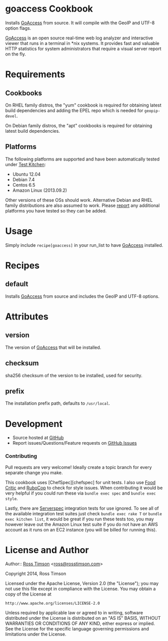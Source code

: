 goaccess Cookbook
=================

Installs [GoAccess][goaccess] from source. It will compile with the
GeoIP and UTF-8 option flags.

[GoAccess][goaccess] is an open source real-time web log analyzer and
interactive viewer that runs in a terminal in *nix systems. It provides
fast and valuable HTTP statistics for system administrators that require
a visual server report on the fly.

Requirements
============

Cookbooks
---------

On RHEL family distros, the "yum" cookbook is required for obtaining
latest build dependencies and adding the EPEL repo which is needed for
`geopip-devel`.

On Debian family distros, the "apt" cookbooks is required for obtaining
latest build dependencies.

Platforms
---------

The following platforms are supported and have been automatically tested under
[Test Kitchen][testkitchen]:

* Ubuntu 12.04
* Debian 7.4
* Centos 6.5
* Amazon Linux (2013.09.2)

Other versions of these OSs should work. Alternative Debian and RHEL
family distributions are also assumed to work. Please [report][issues]
any additional platforms you have tested so they can be added.

Usage
=====

Simply include `recipe[goaccess]` in your run_list to have
[GoAccess][goaccess] installed.

Recipes
=======

default
-------

Installs [GoAccess][goaccess] from source and includes the GeoIP and UTF-8
options.

Attributes
==========

version
-------

The version of [GoAccess][goaccess] that will be installed.

checksum
--------

sha256 checksum of the version to be installed, used for security.

prefix
------

The installation prefix path, defaults to `/usr/local`.

Development
===========

* Source hosted at [GitHub][repo]
* Report issues/Questions/Feature requests on [GitHub Issues][issues]

### Contributing

Pull requests are very welcome! Ideally create a topic branch for every
separate change you make.

This cookbook uses [ChefSpec][chefspec] for unit tests. I also use [Food
Critic][foodcritic] and [RuboCop][rubocop] to check for style issues.
When contributing it would be very helpful if you could run these via
`bundle exec spec` and `bundle exec style`.

Lastly, there are [Serverspec][serverspec] integration tests for use
ignored. To see all of the available integration test suites just check
`bundle exec rake T` or `bundle exec kitchen list`, it would be great if
you run these tests too, you may however leave out the Amazon Linux test
suite if you do not have an AWS account as it runs on an EC2 instance
(you will be billed for running this).

License and Author
==================

Author:: [Ross Timson][rosstimson] <[ross@rosstimson.com](ross@rosstimson.com)>

Copyright 2014, Ross Timson

Licensed under the Apache License, Version 2.0 (the "License");
you may not use this file except in compliance with the License.
You may obtain a copy of the License at

    http://www.apache.org/licenses/LICENSE-2.0

Unless required by applicable law or agreed to in writing, software
distributed under the License is distributed on an "AS IS" BASIS,
WITHOUT WARRANTIES OR CONDITIONS OF ANY KIND, either express or implied.
See the License for the specific language governing permissions and
limitations under the License.


[rosstimson]:         https://github.com/rosstimson
[repo]:               https://github.com/rosstimson/chef-goaccess
[issues]:             https://github.com/rosstimson/chef-goaccess/issues
[goaccess]:           http://goaccess.prosoftcorp.com
[chefsepc]:           https://github.com/sethvargo/chefspec
[foodcritic]:         https://github.com/acrmp/foodcritic
[rubocop]:            https://github.com/bbatsov/rubocop
[serverspec]:         https://github.com/serverspec/serverspec
[testkitchen]:        https://github.com/test-kitchen/test-kitchen
